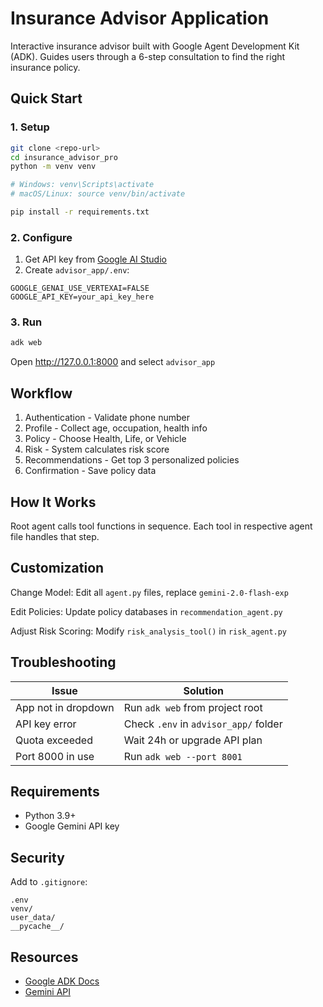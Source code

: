 # Insurance Advisor Application

Interactive insurance advisor built with Google Agent Development Kit (ADK). Guides users through a 6-step consultation to find the right insurance policy.

## Quick Start

### 1. Setup

```bash
git clone <repo-url>
cd insurance_advisor_pro
python -m venv venv

# Windows: venv\Scripts\activate
# macOS/Linux: source venv/bin/activate

pip install -r requirements.txt
```

### 2. Configure

1. Get API key from [Google AI Studio](https://aistudio.google.com/apikey)
2. Create `advisor_app/.env`:
```
GOOGLE_GENAI_USE_VERTEXAI=FALSE
GOOGLE_API_KEY=your_api_key_here
```

### 3. Run

```bash
adk web
```

Open http://127.0.0.1:8000 and select `advisor_app`

## Workflow

1. Authentication - Validate phone number
2. Profile - Collect age, occupation, health info
3. Policy - Choose Health, Life, or Vehicle
4. Risk - System calculates risk score
5. Recommendations - Get top 3 personalized policies
6. Confirmation - Save policy data

## How It Works

Root agent calls tool functions in sequence. Each tool in respective agent file handles that step.

## Customization

Change Model: Edit all `agent.py` files, replace `gemini-2.0-flash-exp`

Edit Policies: Update policy databases in `recommendation_agent.py`

Adjust Risk Scoring: Modify `risk_analysis_tool()` in `risk_agent.py`

## Troubleshooting

| Issue | Solution |
|-------|----------|
| App not in dropdown | Run `adk web` from project root |
| API key error | Check `.env` in `advisor_app/` folder |
| Quota exceeded | Wait 24h or upgrade API plan |
| Port 8000 in use | Run `adk web --port 8001` |

## Requirements

- Python 3.9+
- Google Gemini API key

## Security

Add to `.gitignore`:
```
.env
venv/
user_data/
__pycache__/
```

## Resources

- [Google ADK Docs](https://docs.google.com/document/d/1jqzxOJ5-cWGLQQp6JLN-lTg3_bvCEyRXDVYrKHaATVE/)
- [Gemini API](https://ai.google.dev/)